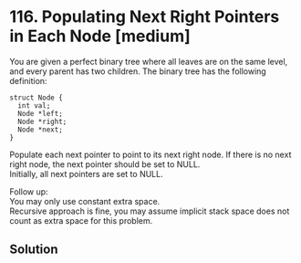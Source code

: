 # 116. Populating Next Right Pointers in Each Node [medium]       
You are given a perfect binary tree where all leaves are on the same level, and every parent has two children. The binary tree has the following definition:     

```
struct Node {
  int val;
  Node *left;
  Node *right;
  Node *next;
}
```
Populate each next pointer to point to its next right node. If there is no next right node, the next pointer should be set to NULL.    
Initially, all next pointers are set to NULL.      

Follow up:      
You may only use constant extra space.    
Recursive approach is fine, you may assume implicit stack space does not count as extra space for this problem.    

## Solution     


